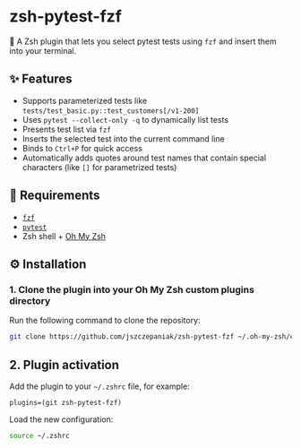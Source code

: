 # zsh-pytest-fzf

🎯 A Zsh plugin that lets you select pytest tests using `fzf` and insert them into your terminal.

## ✨ Features

- Supports parameterized tests like `tests/test_basic.py::test_customers[/v1-200]`
- Uses `pytest --collect-only -q` to dynamically list tests
- Presents test list via `fzf`
- Inserts the selected test into the current command line
- Binds to `Ctrl+P` for quick access
- Automatically adds quotes around test names that contain special characters (like `[]` for parametrized tests)

## 🧰 Requirements

- [`fzf`](https://github.com/junegunn/fzf)
- [`pytest`](https://docs.pytest.org/)
- Zsh shell + [Oh My Zsh](https://ohmyz.sh)

## ⚙️ Installation

### 1. Clone the plugin into your Oh My Zsh custom plugins directory

Run the following command to clone the repository:

```bash
git clone https://github.com/jszczepaniak/zsh-pytest-fzf ~/.oh-my-zsh/custom/plugins/zsh-pytest-fzf
```

## 2. Plugin activation

Add the plugin to your `~/.zshrc` file, for example:

```
plugins=(git zsh-pytest-fzf)
```

Load the new configuration:

```bash
source ~/.zshrc
```